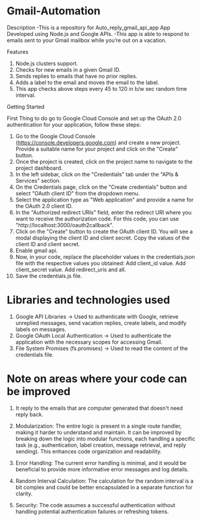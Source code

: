 # Gmail-Automation


Description -This is a repository for Auto_reply_gmail_api_app App Developed using Node.js and Google APIs. -This app is able to respond to emails sent to your Gmail mailbox while you’re out on a vacation.

Features

1. Node.js clusters support.
2. Checks for new emails in a given Gmail ID.
3. Sends replies to emails that have no prior replies.
4. Adds a label to the email and moves the email to the label.
5. This app checks above steps every 45 to 120 in b/w sec random time interval.


Getting Started

First Thing to do go to Google Cloud Console and set up the OAuth 2.0 authentication for your application, follow these steps:

1. Go to the Google Cloud Console (https://console.developers.google.com) and create a new project. Provide a suitable name for your project and click on the "Create" button.
2. Once the project is created, click on the project name to navigate to the project dashboard.
3. In the left sidebar, click on the "Credentials" tab under the "APIs & Services" section.
4. On the Credentials page, click on the "Create credentials" button and select "OAuth client ID" from the dropdown menu.
5. Select the application type as "Web application" and provide a name for the OAuth 2.0 client ID.
6. In the "Authorized redirect URIs" field, enter the redirect URI where you want to receive the authorization code. For this code, you can use "http://localhost:3000/oauth2callback".
7. Click on the "Create" button to create the OAuth client ID. You will see a modal displaying the client ID and client secret. Copy the values of the client ID and client secret.
8. Enable gmail api.
9. Now, in your code, replace the placeholder values in the credentials.json file with the respective values you obtained: Add client_id value. Add client_secret value. Add redirect_uris and all.
10. Save the credentials.js file.


# Libraries and technologies used

1. Google API Libraries ->  Used to authenticate with Google, retrieve unreplied messages, send vacation replies, create labels, and modify labels on messages.
2. Google OAuth Local Authentication -> Used to authenticate the application with the necessary scopes for accessing Gmail.
3. File System Promises (fs.promises) -> Used to read the content of the credentials file.



# Note on areas where your code can be improved
1. It reply to the emails that are computer generated that doesn't need reply back.

2. Modularization: The entire logic is present in a single route handler, making it harder to understand and maintain. It can be improved by breaking down the logic into modular functions, each handling a specific task (e.g., authentication, label creation, message retrieval, and reply sending). This enhances code organization and readability.

3. Error Handling: The current error handling is minimal, and it would be beneficial to provide more informative error messages and log details.

4. Random Interval Calculation: The calculation for the random interval is a bit complex and could be better encapsulated in a separate function for clarity.

5. Security: The code assumes a successful authentication without handling potential authentication failures or refreshing tokens.
